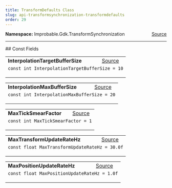 ```yaml
---
title: TransformDefaults Class
slug: api-transformsynchronization-transformdefaults
order: 29
---
```


<p><b>Namespace:</b> Improbable.Gdk.TransformSynchronization<span style="float: right"><a href="https://www.github.com/spatialos/gdk-for-unity/blob/0.3.3/workers/unity/Packages/io.improbable.gdk.transformsynchronization/Config/TransformDefaults.cs/#L3">Source</a></span></p>






</p>
<hr style="width:100%; border-top-color:#d8d8d8" />
## Const Fields


</p>


<table class="io-api-doc">    <tr>        <td class="io-api-doc-name"><a id="interpolationtargetbuffersize"></a><b>InterpolationTargetBufferSize</b></td>        <td class="io-api-doc-source"><a href="https://www.github.com/spatialos/gdk-for-unity/blob/0.3.3/workers/unity/Packages/io.improbable.gdk.transformsynchronization/Config/TransformDefaults.cs/#L5">Source</a></td>    </tr>    <tr>        <td class="io-api-doc-content" colspan="2"><code>const int InterpolationTargetBufferSize = 10</code></p></td>    </tr></table>
<table class="io-api-doc">    <tr>        <td class="io-api-doc-name"><a id="interpolationmaxbuffersize"></a><b>InterpolationMaxBufferSize</b></td>        <td class="io-api-doc-source"><a href="https://www.github.com/spatialos/gdk-for-unity/blob/0.3.3/workers/unity/Packages/io.improbable.gdk.transformsynchronization/Config/TransformDefaults.cs/#L6">Source</a></td>    </tr>    <tr>        <td class="io-api-doc-content" colspan="2"><code>const int InterpolationMaxBufferSize = 20</code></p></td>    </tr></table>
<table class="io-api-doc">    <tr>        <td class="io-api-doc-name"><a id="maxticksmearfactor"></a><b>MaxTickSmearFactor</b></td>        <td class="io-api-doc-source"><a href="https://www.github.com/spatialos/gdk-for-unity/blob/0.3.3/workers/unity/Packages/io.improbable.gdk.transformsynchronization/Config/TransformDefaults.cs/#L8">Source</a></td>    </tr>    <tr>        <td class="io-api-doc-content" colspan="2"><code>const int MaxTickSmearFactor = 1</code></p></td>    </tr></table>
<table class="io-api-doc">    <tr>        <td class="io-api-doc-name"><a id="maxtransformupdateratehz"></a><b>MaxTransformUpdateRateHz</b></td>        <td class="io-api-doc-source"><a href="https://www.github.com/spatialos/gdk-for-unity/blob/0.3.3/workers/unity/Packages/io.improbable.gdk.transformsynchronization/Config/TransformDefaults.cs/#L10">Source</a></td>    </tr>    <tr>        <td class="io-api-doc-content" colspan="2"><code>const float MaxTransformUpdateRateHz = 30.0f</code></p></td>    </tr></table>
<table class="io-api-doc">    <tr>        <td class="io-api-doc-name"><a id="maxpositionupdateratehz"></a><b>MaxPositionUpdateRateHz</b></td>        <td class="io-api-doc-source"><a href="https://www.github.com/spatialos/gdk-for-unity/blob/0.3.3/workers/unity/Packages/io.improbable.gdk.transformsynchronization/Config/TransformDefaults.cs/#L11">Source</a></td>    </tr>    <tr>        <td class="io-api-doc-content" colspan="2"><code>const float MaxPositionUpdateRateHz = 1.0f</code></p></td>    </tr></table>










